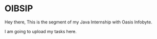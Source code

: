 # OIBSIP

Hey there,
This is the segment of my Java Internship with Oasis Infobyte.

I am going to upload my tasks here.
